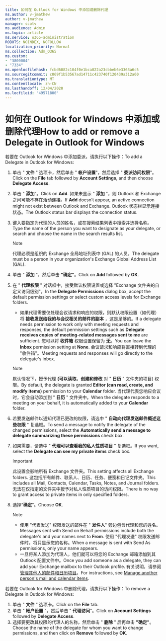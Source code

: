```yaml
---
title: 如何在 Outlook for Windows 中添加或删除代理
ms.author: v-jmathew
author: v-jmathew
manager: scotv
ms.audience: Admin
ms.topic: article
ms.service: o365-administration
ROBOTS: NOINDEX, NOFOLLOW
localization_priority: Normal
ms.collection: Adm_O365
ms.custom:
- "3800004"
- "7334"
ms.openlocfilehash: fcbd6082c104f0e1bca022a23cbbeb6e3363a6c5
ms.sourcegitcommit: c069f1b53567ad14711c423740f120439a312a60
ms.translationtype: MT
ms.contentlocale: zh-CN
ms.lasthandoff: 12/04/2020
ms.locfileid: "49571800"
---
```

# <a name="how-to-add-or-remove-a-delegate-in-outlook-for-windows"></a><span data-ttu-id="73769-102">如何在 Outlook for Windows 中添加或删除代理</span><span class="sxs-lookup"><span data-stu-id="73769-102">How to add or remove a Delegate in Outlook for Windows</span></span>

<span data-ttu-id="73769-103">若要在 Outlook for Windows 中添加委派，请执行以下操作：</span><span class="sxs-lookup"><span data-stu-id="73769-103">To add a Delegate in Outlook for Windows:</span></span> 

1. <span data-ttu-id="73769-104">单击 " **文件** " 选项卡，然后单击 " **帐户设置**"，然后选择 " **委派访问权限**"。</span><span class="sxs-lookup"><span data-stu-id="73769-104">Click on the **File** tab followed by **Account Settings**, and then choose **Delegate Access**.</span></span>
2. <span data-ttu-id="73769-105">单击 " **添加**"。</span><span class="sxs-lookup"><span data-stu-id="73769-105">Click on **Add**.</span></span> <span data-ttu-id="73769-106">如果未显示 " **添加** "，则 Outlook 和 Exchange 之间可能不存在活动连接。</span><span class="sxs-lookup"><span data-stu-id="73769-106">If **Add** doesn’t appear, an active connection might not exist between Outlook and Exchange.</span></span> <span data-ttu-id="73769-107">Outlook 状态栏显示连接状态。</span><span class="sxs-lookup"><span data-stu-id="73769-107">The Outlook status bar displays the connection status.</span></span>
3. <span data-ttu-id="73769-108">键入要指定为代理的人员的姓名，或在搜索结果列表中搜索并选择名称。</span><span class="sxs-lookup"><span data-stu-id="73769-108">Type the name of the person you want to designate as your delegate, or search and choose the name in the search results list.</span></span>

    > [!NOTE]
    > <span data-ttu-id="73769-109">代理必须是组织的 Exchange 全局地址列表中 (GAL) 的人员。</span><span class="sxs-lookup"><span data-stu-id="73769-109">The delegate must be a person in your organization's Exchange Global Address List (GAL).</span></span>
4. <span data-ttu-id="73769-110">单击 " **添加** "，然后单击 **"确定"**。</span><span class="sxs-lookup"><span data-stu-id="73769-110">Click on **Add** followed by **OK**.</span></span>
5. <span data-ttu-id="73769-111">在 " **代理权限** " 对话框中，接受默认权限设置或选择 "Exchange 文件夹的自定义访问级别"。</span><span class="sxs-lookup"><span data-stu-id="73769-111">In the **Delegate Permissions** dialog box, accept the default permission settings or select custom access levels for Exchange folders.</span></span>

    - <span data-ttu-id="73769-112">如果代理需要仅处理会议请求和响应的权限，则默认权限设置（如代理）将 **接收发送给我的与会议相关的邮件的副本** ，这是足够的。</span><span class="sxs-lookup"><span data-stu-id="73769-112">If a delegate needs permission to work only with meeting requests and responses, the default permission settings such as **Delegate receives copies of meeting-related messages sent to me** are sufficient.</span></span> <span data-ttu-id="73769-113">您可以将 **收件箱** 权限设置保留为 **无**。</span><span class="sxs-lookup"><span data-stu-id="73769-113">You can leave the **Inbox** permission setting at **None**.</span></span> <span data-ttu-id="73769-114">会议请求和响应将直接转到代理的 "收件箱"。</span><span class="sxs-lookup"><span data-stu-id="73769-114">Meeting requests and responses will go directly to the delegate's inbox.</span></span>

    > [!NOTE]
    > <span data-ttu-id="73769-115">默认情况下，授予代理 **(可以读取、创建和修改** 对 " **日历** " 文件夹的项目) 权限。</span><span class="sxs-lookup"><span data-stu-id="73769-115">By default, the delegate is granted **Editor (can read, create, and modify items)** permission to your **Calendar** folder.</span></span> <span data-ttu-id="73769-116">当代理代表您响应会议时，它会自动添加到 " **日历** " 文件夹中。</span><span class="sxs-lookup"><span data-stu-id="73769-116">When the delegate responds to a meeting on your behalf, it is automatically added to your **Calendar** folder.</span></span>

5. <span data-ttu-id="73769-117">若要发送邮件以通知代理已更改的权限，请选中 " **自动向代理发送邮件概述这些权限** " 复选框。</span><span class="sxs-lookup"><span data-stu-id="73769-117">To send a message to notify the delegate of the changed permissions, select the **Automatically send a message to delegate summarizing these permissions** check box.</span></span>
6. <span data-ttu-id="73769-118">如果需要，请选中 " **代理可以查看我的私人性质项目** " 复选框。</span><span class="sxs-lookup"><span data-stu-id="73769-118">If you want, select the **Delegate can see my private items** check box.</span></span>

    > [!IMPORTANT]
    > <span data-ttu-id="73769-119">此设置会影响所有 Exchange 文件夹。</span><span class="sxs-lookup"><span data-stu-id="73769-119">This setting affects all Exchange folders.</span></span> <span data-ttu-id="73769-120">这包括所有邮件、联系人、日历、任务、便笺和日记文件夹。</span><span class="sxs-lookup"><span data-stu-id="73769-120">This includes all Mail, Contacts, Calendar, Tasks, Notes, and Journal folders.</span></span> <span data-ttu-id="73769-121">无法在仅指定的文件夹中授予对私人性质项目的访问权限。</span><span class="sxs-lookup"><span data-stu-id="73769-121">There is no way to grant access to private items in only specified folders.</span></span>

7. <span data-ttu-id="73769-122">选择“**确定**”。</span><span class="sxs-lookup"><span data-stu-id="73769-122">Choose **OK**.</span></span>

    > [!NOTE]
    >
    > - <span data-ttu-id="73769-123">使用 "代表发送" 权限发送的邮件在 " **发件人**" 旁边包含代理和您的姓名。</span><span class="sxs-lookup"><span data-stu-id="73769-123">Messages sent with Send on Behalf permissions include both the delegate's and your names next to **From**.</span></span> <span data-ttu-id="73769-124">使用 "代理发送" 权限发送邮件时，将只显示您的名称。</span><span class="sxs-lookup"><span data-stu-id="73769-124">When a message is sent with Send As permissions, only your name appears.</span></span>
    > - <span data-ttu-id="73769-125">一旦将某人添加为代理人，他们就可以将您的 Exchange 邮箱添加到其 Outlook 配置文件中。</span><span class="sxs-lookup"><span data-stu-id="73769-125">Once you add someone as a delegate, they can add your Exchange mailbox to their Outlook profile.</span></span> <span data-ttu-id="73769-126">有关说明，请参阅 [管理其他人的邮件和日历项目](https://support.microsoft.com/office/manage-another-person-s-mail-and-calendar-items-afb79d6b-2967-43b9-a944-a6b953190af5)。</span><span class="sxs-lookup"><span data-stu-id="73769-126">For instructions, see [Manage another person's mail and calendar items](https://support.microsoft.com/office/manage-another-person-s-mail-and-calendar-items-afb79d6b-2967-43b9-a944-a6b953190af5).</span></span>

<span data-ttu-id="73769-127">若要在 Outlook for Windows 中删除代理，请执行以下操作：</span><span class="sxs-lookup"><span data-stu-id="73769-127">To remove a Delegate in Outlook for Windows:</span></span>

1. <span data-ttu-id="73769-128">单击 " **文件** " 选项卡。</span><span class="sxs-lookup"><span data-stu-id="73769-128">Click on the **File** tab.</span></span>
2. <span data-ttu-id="73769-129">单击 " **帐户设置** "，然后单击 " **代理访问**"。</span><span class="sxs-lookup"><span data-stu-id="73769-129">Click on **Account Settings** followed by **Delegate Access**.</span></span>
3. <span data-ttu-id="73769-130">选择要更改其权限的代理人的名称，然后单击 " **删除** " 后再单击 **"确定"**。</span><span class="sxs-lookup"><span data-stu-id="73769-130">Choose the name of the delegate for whom you want to change permissions, and then click on **Remove** followed by **OK**.</span></span>
